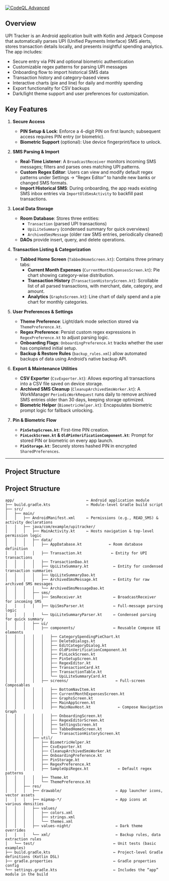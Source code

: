 [![CodeQL Advanced](https://github.com/Harishhari0525/upitracker/actions/workflows/codeql.yml/badge.svg)](https://github.com/Harishhari0525/upitracker/actions/workflows/codeql.yml)

## Overview

UPI Tracker is an Android application built with Kotlin and Jetpack Compose that automatically parses UPI (Unified Payments Interface) SMS alerts, stores transaction details locally, and presents insightful spending analytics. The app includes:

- Secure entry via PIN and optional biometric authentication  
- Customizable regex patterns for parsing UPI messages  
- Onboarding flow to import historical SMS data  
- Transaction history and category-based views  
- Interactive charts (pie and line) for daily and monthly spending  
- Export functionality for CSV backups  
- Dark/light theme support and user preferences for customization.

## Key Features

1. **Secure Access**  
   - **PIN Setup & Lock**: Enforce a 4-digit PIN on first launch; subsequent access requires PIN entry (or biometric).  
   - **Biometric Support** (optional): Use device fingerprint/face to unlock.

2. **SMS Parsing & Import**  
   - **Real-Time Listener**: A `BroadcastReceiver` monitors incoming SMS messages; filters and parses ones matching UPI patterns.  
   - **Custom Regex Editor**: Users can view and modify default regex patterns under Settings → “Regex Editor” to handle new banks or changed SMS formats.  
   - **Import Historical SMS**: During onboarding, the app reads existing SMS inbox entries via `ImportOldSmsActivity` to backfill past transactions.

3. **Local Data Storage**  
   - **Room Database**: Stores three entities:  
     - `Transaction` (parsed UPI transactions)  
     - `UpiLiteSummary` (condensed summary for quick overviews)  
     - `ArchivedSmsMessage` (older raw SMS entries, periodically cleaned)  
   - **DAOs** provide insert, query, and delete operations.

4. **Transaction Listing & Categorization**  
   - **Tabbed Home Screen** (`TabbedHomeScreen.kt`): Contains three primary tabs:  
     - **Current Month Expenses** (`CurrentMonthExpensesScreen.kt`): Pie chart showing category-wise distribution.  
     - **Transaction History** (`TransactionHistoryScreen.kt`): Scrollable list of all parsed transactions, with merchant, date, category, and amount.  
     - **Analytics** (`GraphsScreen.kt`): Line chart of daily spend and a pie chart for monthly categories.  

5. **User Preferences & Settings**  
   - **Theme Preference**: Light/dark mode selection stored via `ThemePreference.kt`.  
   - **Regex Preference**: Persist custom regex expressions in `RegexPreference.kt` to adjust parsing logic.  
   - **Onboarding Flags**: `OnboardingPreference.kt` tracks whether the user has completed initial setup.  
   - **Backup & Restore Rules** (`backup_rules.xml`) allow automated backups of data using Android’s native backup API.

6. **Export & Maintenance Utilities**  
   - **CSV Exporter** (`CsvExporter.kt`): Allows exporting all transactions into a CSV file saved on device storage.  
   - **Archived SMS Cleanup** (`CleanupArchivedSmsWorker.kt`): A WorkManager `PeriodicWorkRequest` runs daily to remove archived SMS entries older than 30 days, keeping storage optimized.  
   - **Biometric Helper** (`BiometricHelper.kt`): Encapsulates biometric prompt logic for fallback unlocking.

7. **Pin & Biometric Flow**  
   - **`PinSetupScreen.kt`**: First-time PIN creation.  
   - **`PinLockScreen.kt` & `OldPinVerificationComponent.kt`**: Prompt for stored PIN or biometric on every app launch.  
   - **`PinStorage.kt`**: Securely stores hashed PIN in encrypted `SharedPreferences`.

---

## Project Structure

## Project Structure

```plaintext
app/                                ← Android application module
├── build.gradle.kts                ← Module-level Gradle build script
├── src/
│   ├── main/
│   │   ├── AndroidManifest.xml     ← Permissions (e.g., READ_SMS) & activity declarations
│   │   ├── java/com/example/upitracker/
│   │   │   ├── MainActivity.kt     ← Hosts navigation & top-level permission logic
│   │   │   ├── data/
│   │   │   │   ├── AppDatabase.kt            ← Room database definition
│   │   │   │   ├── Transaction.kt             ← Entity for UPI transactions
│   │   │   │   ├── TransactionDao.kt
│   │   │   │   ├── UpiLiteSummary.kt           ← Entity for condensed transaction summaries
│   │   │   │   ├── UpiLiteSummaryDao.kt
│   │   │   │   ├── ArchivedSmsMessage.kt       ← Entity for raw archived SMS messages
│   │   │   │   └── ArchivedSmsMessageDao.kt
│   │   │   ├── sms/
│   │   │   │   ├── SmsReceiver.kt              ← BroadcastReceiver for incoming SMS
│   │   │   │   ├── UpiSmsParser.kt             ← Full-message parsing logic
│   │   │   │   └── UpiLiteSummaryParser.kt     ← Condensed parsing for quick summary
│   │   │   ├── ui/
│   │   │   │   ├── components/                 ← Reusable Compose UI elements
│   │   │   │   │   ├── CategorySpendingPieChart.kt
│   │   │   │   │   ├── DeleteDialogs.kt
│   │   │   │   │   ├── EditCategoryDialog.kt
│   │   │   │   │   ├── OldPinVerificationComponent.kt
│   │   │   │   │   ├── PinLockScreen.kt
│   │   │   │   │   ├── PinSetupScreen.kt
│   │   │   │   │   ├── RegexEditor.kt
│   │   │   │   │   ├── TransactionCard.kt
│   │   │   │   │   ├── TransactionTable.kt
│   │   │   │   │   └── UpiLiteSummaryCard.kt
│   │   │   │   ├── screens/                     ← Full-screen Composables
│   │   │   │   │   ├── BottomNavItem.kt
│   │   │   │   │   ├── CurrentMonthExpensesScreen.kt
│   │   │   │   │   ├── GraphsScreen.kt
│   │   │   │   │   ├── MainAppScreen.kt
│   │   │   │   │   ├── MainNavHost.kt            ← Compose Navigation Graph
│   │   │   │   │   ├── OnboardingScreen.kt
│   │   │   │   │   ├── RegexEditorScreen.kt
│   │   │   │   │   ├── SettingsScreen.kt
│   │   │   │   │   ├── TabbedHomeScreen.kt
│   │   │   │   │   └── TransactionHistoryScreen.kt
│   │   │   ├── util/
│   │   │   │   ├── BiometricHelper.kt
│   │   │   │   ├── CsvExporter.kt
│   │   │   │   ├── CleanupArchivedSmsWorker.kt
│   │   │   │   ├── OnboardingPreference.kt
│   │   │   │   ├── PinStorage.kt
│   │   │   │   ├── RegexPreference.kt
│   │   │   │   ├── SampleUpiRegex.kt             ← Default regex patterns
│   │   │   │   ├── Theme.kt
│   │   │   │   └── ThemePreference.kt
│   │   ├── res/
│   │   │   ├── drawable/                        ← App launcher icons, vector assets
│   │   │   ├── mipmap-*/                        ← App icons at various densities
│   │   │   ├── values/
│   │   │   │   ├── colors.xml
│   │   │   │   ├── strings.xml
│   │   │   │   └── themes.xml
│   │   │   ├── values-night/                    ← Dark theme overrides
│   │   │   └── xml/                             ← Backup rules, data extraction rules
│   └── test/                                   ← Unit tests (basic examples)
├── build.gradle.kts                            ← Project-level Gradle definitions (Kotlin DSL)
├── gradle.properties                           ← Gradle properties config
└── settings.gradle.kts                         ← Includes the “app” module in the build
```
